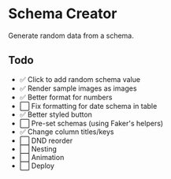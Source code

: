 # Schema Creator

Generate random data from a schema.

## Todo

- ✅ Click to add random schema value
- ✅ Render sample images as images
- ✅ Better format for numbers
- ⬜️ Fix formatting for date schema in table
- ✅ Better styled button
- ⬜️ Pre-set schemas (using Faker's helpers)
- ✅ Change column titles/keys
- ⬜️ DND reorder
- ⬜️ Nesting
- ⬜️ Animation
- ⬜️ Deploy

